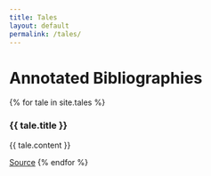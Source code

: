 ```yaml
---
title: Tales
layout: default
permalink: /tales/
---
```

<h1>Annotated Bibliographies</h1>

{% for tale in site.tales %}
  <h3>{{ tale.title }}</h3>
  <p>{{ tale.content }}</p>
  <a href="{{ tale.source }}" target="_blank">Source</a>
{% endfor %}
